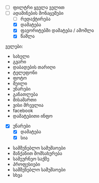 - [ ] ფილტრი ყველა ველით
- [ ] ადამინების მონაცემები
  -  [ ] რედაქტირება
  -  [x] დამატება
  -  [x] ფავორიტებში დამატება / ამოშლა
  -  [x] წაშლა

ველები:
* სახელი
* გვარი
* დაბადების თარიღი
* ტელეფონი
* ფოტო
* მეილი
* უნარები
* განათლება
* მისამართი
* ვისი მრევლია
* facebook
* დამატებითი ინფო

- [x] უნარები
   - [x] დამატება
   - [x] სია
* სამშენებლო სამუშაოები
* მანქანით მომსახურება
* სამეურნეო საქმე
* პროფესიები
* სამშენებლო სამუშაოები
* სხვა
